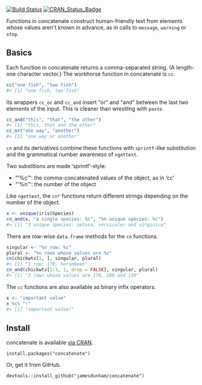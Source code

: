 [![Build Status](https://travis-ci.org/jamesdunham/concatenate.svg?branch=master)](https://travis-ci.org/jamesdunham/concatenate) [![CRAN\_Status\_Badge](http://www.r-pkg.org/badges/version/concatenate)](https://cran.r-project.org/package=concatenate)

Functions in concatenate construct human-friendly text from elements whose values aren't known in advance, as in calls to `message`, `warning` or `stop`.

Basics
------

Each function in concatenate returns a comma-separated string. (A length-one character vector.) The workhorse function in concatenate is `cc`.

``` r
cc("one fish", "two fish")
#> [1] "one fish, two fish"
```

Its wrappers `cc_or` and `cc_and` insert "or" and "and" between the last two elements of the input. This is cleaner than wrestling with `paste`.

``` r
cc_and("this", "that", "the other")
#> [1] "this, that and the other"
cc_or("one way", "another")
#> [1] "one way or another"
```

`cn` and its derivatives combine these functions with `sprintf`-like substitution and the grammatical number awareness of `ngettext`.

Two substitions are made ‘sprintf’-style:

-   "‘%c’": the comma-concatenated values of the object, as in ‘cc’
-   "‘%n’": the number of the object

Like `ngettext`, the `cn*` functions return different strings depending on the number of the object.

``` r
x <- unique(iris$Species)
cn_and(x, "a single species: %c", "%n unique species: %c")
#> [1] "3 unique species: setosa, versicolor and virginica"
```

There are row-wise `data.frame` methods for the `cn` functions.

``` r
singular <- "%n row: %c"
plural <- "%n rows whose values are %c"
cn(chickwts[1, ], singular, plural)
#> [1] "1 row: 179, horsebean"
cn_and(chickwts[1:3, 1, drop = FALSE], singular, plural)
#> [1] "3 rows whose values are 179, 160 and 136"
```

The `cc` functions are also available as binary infix operators.

``` r
x <- "important value"
x %c% "!"
#> [1] "important value!"
```

Install
-------

concatenate is available [via CRAN](https://cran.r-project.org/package=concatenate).

    install.packages("concatenate")

Or, get it from GitHub.

    devtools::install_github("jamesdunham/concatenate")
